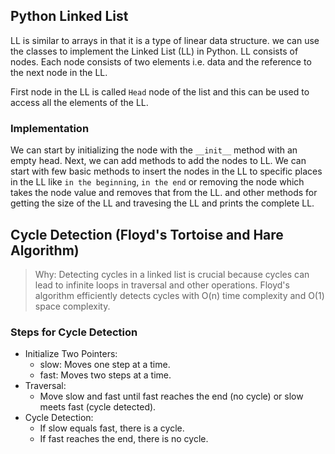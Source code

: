 ## Python Linked List

LL is similar to arrays in that it is a type of linear data structure. we can use the classes to implement the Linked List (LL) in Python. LL consists of nodes. Each node consists of two elements i.e. data and the reference to the next node in the LL. 

First node in the LL is called `Head` node of the list and this can be used to access all the elements of the LL. 

### Implementation

We can start by initializing the node with the `__init__` method with an empty head. Next, we can add methods to add the nodes to LL. We can start with few basic methods to insert the nodes in the LL to specific places in the LL like `in the beginning`, `in the end` or removing the node which takes the node value and removes that from the LL. and other methods for getting the size of the LL and travesing the LL and prints the complete LL. 


## Cycle Detection (Floyd's Tortoise and Hare Algorithm)
> Why: Detecting cycles in a linked list is crucial because cycles can lead to infinite loops in traversal and other operations. Floyd's algorithm efficiently detects cycles with O(n) time complexity and O(1) space complexity.

### Steps for Cycle Detection

- Initialize Two Pointers:
    - slow: Moves one step at a time.
    - fast: Moves two steps at a time.
- Traversal:
    - Move slow and fast until fast reaches the end (no cycle) or slow meets fast (cycle detected).
- Cycle Detection:
    - If slow equals fast, there is a cycle.
    - If fast reaches the end, there is no cycle.